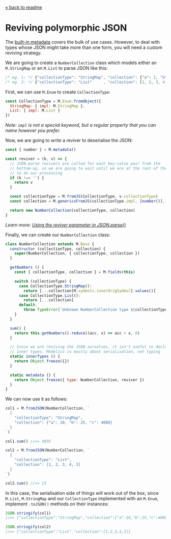 [« back to readme](../README.md)

# Reviving polymorphic JSON

The [built-in metadata](../README.md#metadata) covers the bulk of use cases.
However, to deal with types whose JSON might take more than one form, you will
need a custom reviving strategy.

We are going to create a `NumberCollection` class which models either an
`M.StringMap` or an `M.List` to parse JSON like this:

```js
/* eg. 1: */ {"collectionType": "StringMap", "collection": {"a": 1, "b": 2}}
/* eg. 2: */ {"collectionType": "List"     , "collection": [1, 2, 3, 4, 3]}
```

First, we can use `M.Enum` to create `CollectionType`:

```js
const CollectionType = M.Enum.fromObject({
  StringMap: { impl: M.StringMap },
  List: { impl: M.List }
})
```

_Note: `impl` is not a special keyword, but a regular property that you can
name however you prefer._

Now, we are going to write a reviver to deserialise the JSON:

```js
const { number } = M.metadata()

const reviver = (k, v) => {
  // JSON.parse revivers are called for each key-value pair from the
  // bottom-up, so we are going to wait until we are at the root of the JSON
  // to do our processing
  if (k !== '') {
    return v
  }

  const collectionType = M.fromJS(CollectionType, v.collectionType)
  const collection = M.genericsFromJS(collectionType.impl, [number()], v.collection)

  return new NumberCollection(collectionType, collection)
}
```

_Learn more: [Using the reviver parameter in JSON.parse()](https://developer.mozilla.org/en/docs/Web/JavaScript/Reference/Global_Objects/JSON/parse#Using_the_reviver_parameter)_

Finally, we can create our `NumberCollection` class:

```js
class NumberCollection extends M.Base {
  constructor (collectionType, collection) {
    super(NumberCollection, { collectionType, collection })
  }

  getNumbers () {
    const { collectionType, collection } = M.fields(this)

    switch (collectionType) {
      case CollectionType.StringMap():
        return [...collection[M.symbols.innerOrigSymbol].values()]
      case CollectionType.List():
        return [...collection]
      default:
        throw TypeError(`Unknown NumberCollection type ${collectionType.toJSON()}`)
    }
  }

  sum() {
    return this.getNumbers().reduce((acc, x) => acc + x, 0)
  }

  // Since we are reviving the JSON ourselves, it isn't useful to declare
  // inner types. Modelico is mostly about serialisation, not typing
  static innerTypes () {
    return Object.freeze({})
  }

  static metadata () {
    return Object.freeze({ type: NumberCollection, reviver })
  }
}
```

We can now use it as follows:

```js
col1 = M.fromJSON(NumberCollection, `
  {
    "collectionType": "StringMap",
    "collection": {"a": 10, "b": 25, "c": 4000}
  }
`)

col1.sum() //=> 4035
```

```js
col2 = M.fromJSON(NumberCollection, `
  {
    "collectionType": "List",
    "collection": [1, 2, 3, 4, 3]
  }
`)

col2.sum() //=> 13
```

In this case, the serialisation side of things will work out of the box, since
`M.List`, `M.StringMap` and our `CollectionType` implemented with an `M.Enum`,
implement `.toJSON()` methods on their instances:

```js
JSON.stringify(col1)
//=> {"collectionType":"StringMap","collection":{"a":10,"b":25,"c":4000}}

JSON.stringify(col2)
//=> {"collectionType":"List","collection":[1,2,3,4,3]}
```

